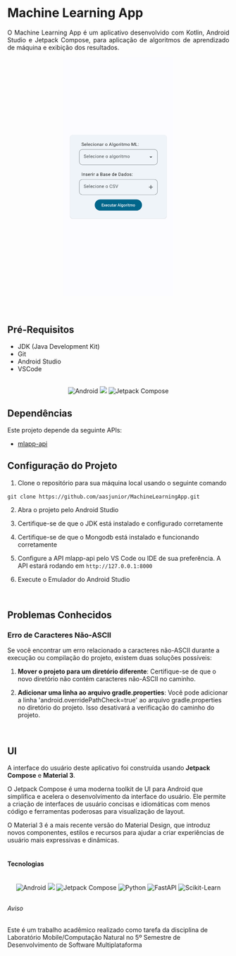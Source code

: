 # Machine Learning App

<p align="justify">
O Machine Learning App é um aplicativo desenvolvido com Kotlin, Android Studio e Jetpack Compose, para aplicação de algoritmos de aprendizado de máquina e exibição dos resultados.
</p>

<p align="center">
  <p align="center">
    <img src="img.png" width="250"/>
  </p>
</p>
<br>

## Pré-Requisitos

* JDK (Java Development Kit)
* Git
* Android Studio
* VSCode
<br>

<div align="center">
   <img src="https://img.shields.io/badge/Android-3DDC84?style=for-the-badge&logo=android&logoColor=white" alt="Android"/>
   <img src="https://img.shields.io/badge/kotlin-%237F52FF.svg?style=for-the-badge&logo=kotlin&logoColor=white"/>
   <img src="https://img.shields.io/badge/Jetpack%20Compose-FF4081?style=for-the-badge&logo=jetpack&logoColor=white" alt="Jetpack Compose"/>
</div>

## Dependências

Este projeto depende da seguinte APIs:

* [mlapp-api](https://github.com/aasjunior/mlapp-api.git)

## Configuração do Projeto

1. Clone o repositório para sua máquina local usando o seguinte comando
```
git clone https://github.com/aasjunior/MachineLearningApp.git
```

2. Abra o projeto pelo Android Studio

3. Certifique-se de que o JDK está instalado e configurado corretamente

4. Certifique-se de que o Mongodb está instalado e funcionando corretamente

5. Configure a API mlapp-api pelo VS Code ou IDE de sua preferência. A API estará rodando em `http://127.0.0.1:8000`

6. Execute o Emulador do Android Studio
<br>

## Problemas Conhecidos

### Erro de Caracteres Não-ASCII 

Se você encontrar um erro relacionado a caracteres não-ASCII durante a execução ou compilação do projeto, existem duas soluções possíveis:

1. **Mover o projeto para um diretório diferente**: Certifique-se de que o novo diretório não contém caracteres não-ASCII no caminho.

2. **Adicionar uma linha ao arquivo gradle.properties**: Você pode adicionar a linha 'android.overridePathCheck=true' ao arquivo gradle.properties no diretório do projeto. Isso desativará a verificação do caminho do projeto.
<br>

## UI
A interface do usuário deste aplicativo foi construída usando **Jetpack Compose** e **Material 3**.

O Jetpack Compose é uma moderna toolkit de UI para Android que simplifica e acelera o desenvolvimento da interface do usuário. Ele permite a criação de interfaces de usuário concisas e idiomáticas com menos código e ferramentas poderosas para visualização de layout.

<div>O Material 3 é a mais recente versão do Material Design, que introduz novos componentes, estilos e recursos para ajudar a criar experiências de usuário mais expressivas e dinâmicas.
<br> </div><br>

#### Tecnologias

<br>

<div align="center">
   <img src="https://img.shields.io/badge/Android-3DDC84?style=for-the-badge&logo=android&logoColor=white" alt="Android"/>
   <img src="https://img.shields.io/badge/kotlin-%237F52FF.svg?style=for-the-badge&logo=kotlin&logoColor=white"/>
   <img src="https://img.shields.io/badge/Jetpack%20Compose-FF4081?style=for-the-badge&logo=jetpack&logoColor=white" alt="Jetpack Compose"/>
   <img src="https://img.shields.io/badge/Python-3776AB?style=for-the-badge&logo=python&logoColor=white" alt="Python"/>
   <img src="https://img.shields.io/badge/FastAPI-005571?style=for-the-badge&logo=fastapi" alt="FastAPI"/>
   <img src="https://img.shields.io/badge/Scikit_Learn-F7931E?style=for-the-badge&logo=scikit-learn&logoColor=white" alt="Scikit-Learn"/>
</div>


##
###### Aviso
Este é um trabalho acadêmico realizado como tarefa da disciplina de Laboratório Mobile/Computação Natural no 5º Semestre de Desenvolvimento de Software Multiplataforma
